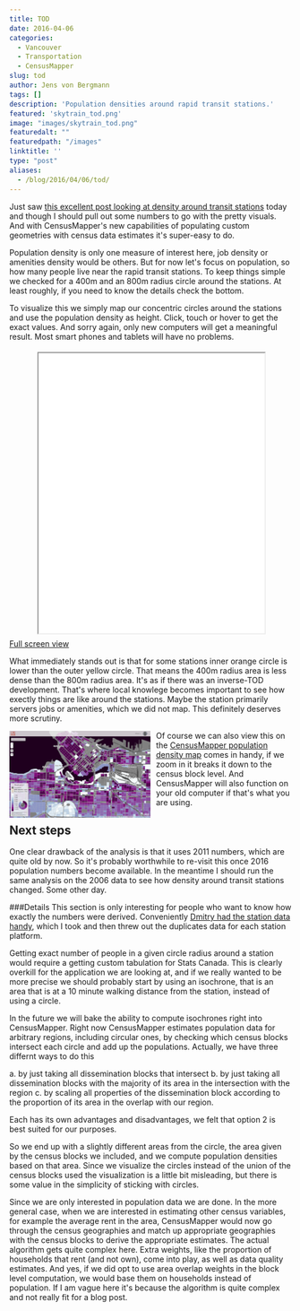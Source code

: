 ```yaml
---
title: TOD
date: 2016-04-06
categories:
  - Vancouver
  - Transportation
  - CensusMapper
slug: tod
author: Jens von Bergmann
tags: []
description: 'Population densities around rapid transit stations.'
featured: 'skytrain_tod.png'
image: "images/skytrain_tod.png"
featuredalt: ""
featuredpath: "/images"
linktitle: ''
type: "post"
aliases:
  - /blog/2016/04/06/tod/
---
```




Just saw [this excellent post looking at density around transit stations](http://michaelmortensenblog.com/2016/04/05/transit-oriented-development-room-for-smart-growth-in-greater-vancouver/)
today and though I should pull out some numbers
to go with the pretty visuals. And with CensusMapper's new capabilities of populating custom geometries with census data
estimates it's super-easy to do.

<!-- more -->

Population density is only one measure of interest here, job density or amenities density would be others. But for now let's
focus on population, so how many people live near the rapid transit stations. To keep things simple we checked for a 400m
and an 800m radius circle around the stations. At least roughly, if you need to know the details check the bottom.

To visualize this we simply map our concentric circles around the stations and use the population density as height.
Click, touch or hover to get the exact values. And sorry again, only new computers will get a meaningful result. Most
smart phones and tablets will have no problems.
<iframe src="/html/skytrain_tod_map.html" width="80%" height="500", style="margin:5px 10%;"></iframe>
<a href="/html/skytrain_tod_map.html#11/49.2430/-123.0350" class="btn btn-primary">Full screen view</a>

What immediately stands out is that for some stations inner orange circle is lower than the outer yellow circle. That means
the 400m radius area is less dense than the 800m radius area. It's as if
there was an inverse-TOD development. That's where local knowlege becomes important to see how exectly things are like
around the stations. Maybe the station primarily servers jobs or amenities, which we did not map. This definitely deserves
more scrutiny. 

<a href="http://censusmapper.ca/maps/302" target="_blank"><img  src="images/population_density.png"  style="width:50%;float:left;margin-right:10px;"></a>
Of course we can also view this on the [CensusMapper population density map](http://censusmapper.ca/maps/302?zoom=12&lat=49.2545&lng=-123.0433)
comes in handy, if we zoom in it breaks it down to the census block level. And CensusMapper will also function on your
old computer if that's what you are using.

## Next steps
One clear drawback of the analysis is that it uses 2011 numbers, which are quite old by now. So it's probably worthwhile to
re-visit this once 2016 population numbers become available. In the meantime I should run the same analysis on the 2006
data to see how density around transit stations changed. Some other day.

###Details
This section is only interesting for people who want to know how exactly the numbers were derived. Conveniently
[Dmitry had the station data handy](https://twitter.com/dshkol/status/717768801664651264), which I took and then threw out
the duplicates data for each station platform.

Getting exact number
of people in a given circle radius around a station would require a getting custom tabulation for Stats Canada. This
is clearly overkill for the application we are looking at, and if we really wanted to be more precise we should probably start
by using an isochrone, that is an area that is at a 10 minute walking distance from the station, instead of using a circle.

In the future we will bake the ability to compute isochrones right into CensusMapper. Right now CensusMapper
estimates population data for arbitrary regions, including circular ones, by checking which census blocks intersect
each circle and add up the populations. Actually, we have three differnt ways to do this

a. by just taking all dissemination blocks that intersect
b. by just taking all dissemination blocks with the majority of its area in the intersection with the region
c. by scaling all properties of the dissemination block according to the proportion of its area in the overlap with our region.

Each has its own advantages and disadvantages, we felt that option 2 is best suited for our purposes.

So we end up with a slightly different areas from the circle, the area given by the
census blocks we included, and we compute population densities based on that area. Since we visualize the circles instead
of the union of the census blocks used the visualization is a little bit misleading, but there is some value in the simplicity
of sticking with circles.

Since we are only interested in population data
we are done. In the more general case, when we are interested in estimating other census variables, for example the average rent in the
area, CensusMapper would now go through the census geographies and match up appropriate geographies with the census blocks
to derive the appropriate estimates. The actual algorithm gets quite complex here. Extra weights, like the proportion of
households that rent (and not own), come into play, as well as data quality estimates. And yes, if we did opt to use area overlap
weights in the block level computation, we would base them on households instead of population. If I am vague here it's
because the algorithm is quite complex and not really fit for a blog post.
